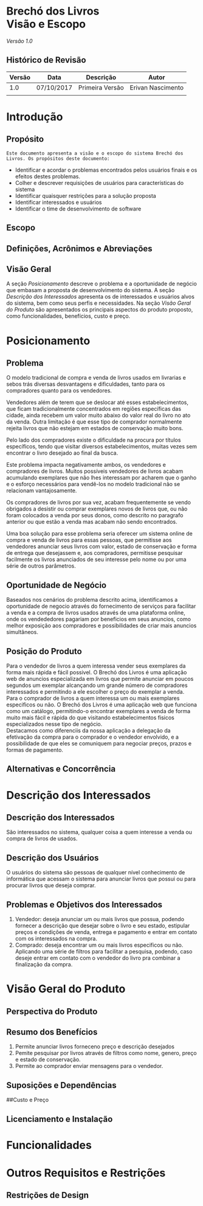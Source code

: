 ﻿**Brechó dos Livros <BR> Visão e Escopo**
===================
*Versão 1.0*



Histórico de Revisão
-------------

| Versão| Data|  Descrição|  Autor|
|---|---|---|---|
| 1.0  |  07/10/2017 |  Primeira Versão | Erivan Nascimento  |
|   |   |   |   |


# **Introdução**
## Propósito
	Este documento apresenta a visão e o escopo do sistema Brechó dos Livros. Os propósitos deste documento: 

 - Identificar e acordar o problemas encontrados pelos usuários finais e
   os efeitos destes problemas.
 - Colher e descrever requisições de usuários para características do sistema
 - Identificar quaisquer restrições para a solução proposta 
 - Identificar interessados e usuários 
 - Identificar o time de desenvolvimento de software

	
## Escopo

## Definições, Acrônimos e Abreviações

## Visão Geral
A seção *Posicionamento* descreve o problema e a oportunidade de negócio que embasam a proposta de desenvolvimento do sistema. A seção *Descrição dos Interessados* apresenta os de interessados e usuários alvos do sistema, bem como seus perfis e necessidades. Na seção *Visão Geral do Produto* são apresentados os principais aspectos do produto proposto, como funcionalidades, benefícios, custo e preço.


# **Posicionamento**
## Problema
O modelo tradicional de compra e venda de livros usados em livrarias e sebos trás diversas desvantagens e dificuldades, tanto para os compradores quanto para os vendedores.

Vendedores além de terem que se deslocar até esses estabelecimentos, que ficam tradicionalmente concentrados em regiões específicas das cidade, ainda recebem um valor muito abaixo do valor real do livro no ato da venda. Outra limitação é que esse tipo de comprador normalmente rejeita livros que não estejam em estados de conservação muito bons.

Pelo lado dos compradores existe o dificuldade na procura por títulos específicos, tendo que visitar diversos estabelecimentos, muitas vezes sem encontrar o livro desejado ao final da busca. 

Este problema impacta negativamente ambos, os vendedores e compradores de livros. Muitos possíveis vendedores de livros acabam acumulando exemplares que não lhes interessam por acharem que o ganho e o esforço necessários para vendê-los no modelo tradicional não se relacionam vantajosamente.

Os compradores de livros por sua vez, acabam frequentemente se vendo obrigados a desistir ou comprar exemplares novos de livros que, ou não foram colocados a venda por seus donos, como descrito no paragrafo anterior ou que estão a venda mas acabam não sendo encontrados.

Uma boa solução para esse problema seria oferecer um sistema online de compra e venda de livros para essas pessoas, que permitisse aos vendedores anunciar seus livros com valor, estado de conservação e forma de entrega que desejassem e, aos compradores, permitisse pesquisar facilmente os livros anunciados de seu interesse pelo nome ou por uma série de outros parâmetros.
## Oportunidade de Negócio
Baseados nos cenários do problema descrito acima, identificamos a oportunidade de negocio através do fornecimento de serviços para facilitar a venda e a compra de livros usados através de uma plataforma online, onde os vendededores pagariam por beneficios em seus anuncios, como melhor exposição aos compradores e possibilidades de criar mais anuncios simultâneos.


## Posição do Produto
Para o vendedor de livros a quem interessa vender seus exemplares da forma mais rápida e fácil possivel. O Brechó dos Livros é uma aplicação web de anuncios especializada em livros que permite anunciar em poucos segundos um exemplar alcançando um grande número de compradores interessados e permitindo a ele escolher o preço do exemplar a venda.  
Para o comprador de livros a quem interessa um ou mais exemplares especificos ou não. O Brechó dos Livros é uma aplicação web que funciona como um catálogo, permitindo-o encontrar exemplares a venda de forma muito mais fácil e rápida do que visitando estabelecimentos fisicos especializados nesse tipo de negócio.  
Destacamos como diferenciis da nossa aplicação a delegação da efetivação da compra para o comprador e o vendedor envolvido, e a possibilidade de que eles se comuniquem para negociar preços, prazos e formas de pagamento.
## Alternativas e Concorrência

# **Descrição dos Interessados**
## Descrição dos Interessados
São interessados no sistema, qualquer coisa a quem interesse a venda ou compra de livros de usados.

## Descrição dos Usuários
O usuários do sistema são pessoas de qualquer nível conhecimento de informática que acessam o sistema para anunciar livros que possui
ou para procurar livros que deseja comprar.

## Problemas e Objetivos dos Interessados
1. Vendedor: deseja anunciar um ou mais livros que possua, podendo fornecer a descrição que desejar sobre o livro e seu estado,
estipular preços e condições de venda, entrega e pagamento e entrar em contato com os interessados na compra.
2. Comprado: deseja encontrar um ou mais livros especificos ou não. Aplicando uma série de filtros para facilitar a pesquisa,
podendo, caso deseje entrar em contato com o vendedor do livro pra combinar a finalização da compra.

# **Visão Geral do Produto**
## Perspectiva do Produto
## Resumo dos Benefícios
1. Permite anunciar livros forneceno preço e descrição desejados
2. Pemite pesquisar por livros através de filtros como nome, genero, preço e estado de conservação.
3. Permite ao comprador enviar mensagens para o vendedor.
## Suposições e Dependências
##Custo e Preço
## Licenciamento e Instalação

# **Funcionalidades**


# **Outros Requisitos e Restrições**
## Restrições de Design
